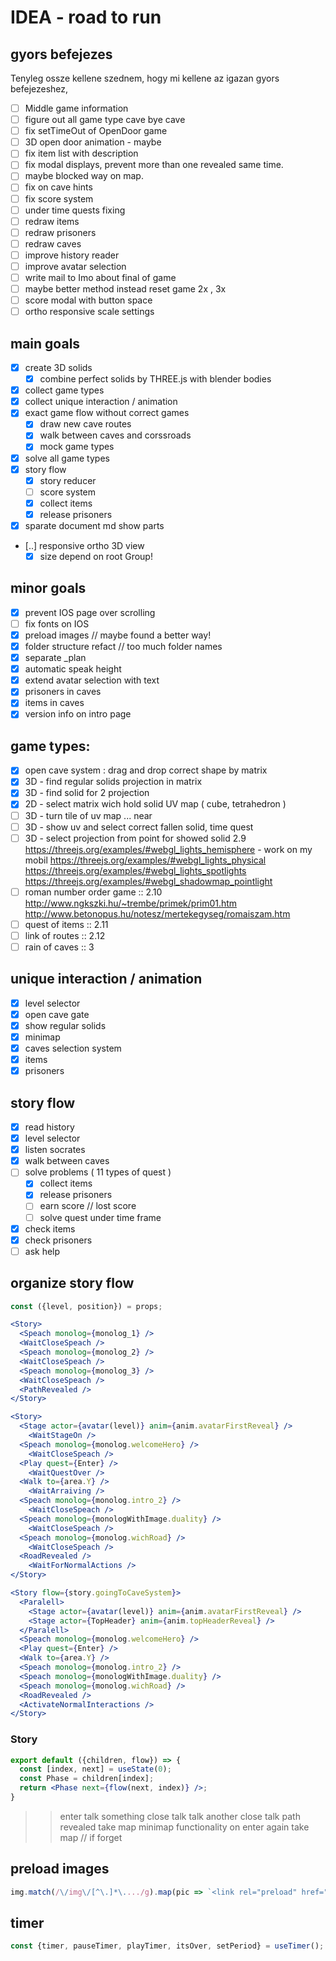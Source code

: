 # IDEA - road to run

## gyors befejezes

Tenyleg ossze kellene szednem, hogy mi kellene az igazan gyors befejezeshez,

  - [ ] Middle game information
  - [ ] figure out all game type cave bye cave
  - [ ] fix setTimeOut of OpenDoor game
  - [ ] 3D open door animation - maybe 
  - [ ] fix item list with description
  - [ ] fix modal displays, prevent more than one revealed same time.
  - [ ] maybe blocked way on map.
  - [ ] fix on cave hints
  - [ ] fix score system
  - [ ] under time quests fixing
  - [ ] redraw items
  - [ ] redraw prisoners
  - [ ] redraw caves
  - [ ] improve history reader
  - [ ] improve avatar selection
  - [ ] write mail to Imo about final of game
  - [ ] maybe better method instead reset game 2x , 3x 
  - [ ] score modal with button space
  - [ ]  ortho responsive scale settings
  
## main goals
  - [x] create 3D solids
    - [x] combine perfect solids by THREE.js with blender bodies
  - [x] collect game types
  - [x] collect unique interaction / animation
  - [x] exact game flow without correct games
    - [x] draw new cave routes
    - [x] walk between caves and corssroads
    - [x] mock game types
  - [x] solve all game types
  - [x] story flow
    - [x] story reducer
    - [ ] score system
    - [x] collect items
    - [x] release prisoners
  - [x] sparate document md show parts
  - [..] responsive ortho 3D view
    - [x] size depend on root Group!

## minor goals
  - [x] prevent IOS page over scrolling
  - [ ] fix fonts on IOS
  - [x] preload images // maybe found a better way!
  - [x] folder structure refact // too much folder names
  - [x] separate _plan
  - [x] automatic speak height
  - [x] extend avatar selection with text
  - [x] prisoners in caves
  - [x] items in caves
  - [x] version info on intro page

## game types:
  - [x] open cave system : drag and drop correct shape by matrix
  - [x] 3D - find regular solids projection in matrix
  - [x] 3D - find solid for 2 projection
  - [x] 2D - select matrix wich hold solid UV map ( cube, tetrahedron )
  - [ ] 3D - turn tile of uv map ... near
  - [ ] 3D - show uv and select correct fallen solid, time quest
  - [ ] 3D - select projection from point for showed solid 2.9
      <https://threejs.org/examples/#webgl_lights_hemisphere> - work on my mobil
      <https://threejs.org/examples/#webgl_lights_physical>
      <https://threejs.org/examples/#webgl_lights_spotlights>
      <https://threejs.org/examples/#webgl_shadowmap_pointlight>
  - [ ] roman number order game :: 2.10
      <http://www.ngkszki.hu/~trembe/primek/prim01.htm>
      <http://www.betonopus.hu/notesz/mertekegyseg/romaiszam.htm>
  - [ ] quest of items :: 2.11
  - [ ] link of routes :: 2.12
  - [ ] rain of caves :: 3  

## unique interaction / animation  
  - [x] level selector
  - [x] open cave gate
  - [x] show regular solids
  - [x] minimap
  - [x] caves selection system
  - [x] items
  - [x] prisoners

## story flow 

- [x] read history
- [x] level selector
- [x] listen socrates
- [x] walk between caves
- [ ] solve problems ( 11 types of quest )
  - [x] collect items
  - [x] release prisoners
  - [ ] earn score // lost score
  - [ ] solve quest under time frame

- [x] check items 
- [x] check prisoners
- [ ] ask help

## organize story flow

```jsx
const ({level, position}) = props;

<Story>
  <Speach monolog={monolog_1} />
  <WaitCloseSpeach />
  <Speach monolog={monolog_2} />
  <WaitCloseSpeach />
  <Speach monolog={monolog_3} />
  <WaitCloseSpeach />
  <PathRevealed />
</Story>

<Story>
  <Stage actor={avatar(level)} anim={anim.avatarFirstReveal} />
    <WaitStageOn />
  <Speach monolog={monolog.welcomeHero} />
    <WaitCloseSpeach />
  <Play quest={Enter} />
    <WaitQuestOver />
  <Walk to={area.Y} />
    <WaitArraiving />
  <Speach monolog={monolog.intro_2} />
    <WaitCloseSpeach />
  <Speach monolog={monologWithImage.duality} />
    <WaitCloseSpeach />
  <Speach monolog={monolog.wichRoad} />
    <WaitCloseSpeach />        
  <RoadRevealed />
    <WaitForNormalActions />
</Story>

<Story flow={story.goingToCaveSystem}>
  <Paralell>
    <Stage actor={avatar(level)} anim={anim.avatarFirstReveal} />
    <Stage actor={TopHeader} anim={anim.topHeaderReveal} />
  </Paralell>
  <Speach monolog={monolog.welcomeHero} />
  <Play quest={Enter} />
  <Walk to={area.Y} />
  <Speach monolog={monolog.intro_2} />
  <Speach monolog={monologWithImage.duality} />
  <Speach monolog={monolog.wichRoad} />
  <RoadRevealed />
  <ActivateNormalInteractions />
</Story>
```

### Story
```jsx
export default ({children, flow}) => {
  const [index, next] = useState(0);
  const Phase = children[index];
  return <Phase next={flow(next, index)} />;
}
```

>> enter
talk something
>> close talk
talk another
>> close talk
path revealed
>> take map
minimap functionality on
>> enter again 
>> take map // if forget


## preload images 

```jsx
img.match(/\/img\/[^\.]*\..../g).map(pic => `<link rel="preload" href="${pic}" as="image" >`).join('\n')
```

## timer 
```jsx
const {timer, pauseTimer, playTimer, itsOver, setPeriod} = useTimer();
```